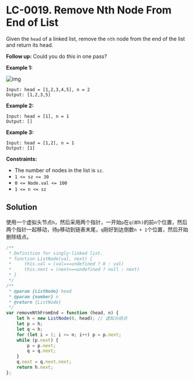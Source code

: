 # LC-0019. Remove Nth Node From End of List

Given the `head` of a linked list, remove the `nth` node from the end of the list and return its head.

**Follow up:** Could you do this in one pass?

**Example 1:**

![img](https://assets.leetcode.com/uploads/2020/10/03/remove_ex1.jpg)

```
Input: head = [1,2,3,4,5], n = 2
Output: [1,2,3,5]
```

**Example 2:**

```
Input: head = [1], n = 1
Output: []
```

**Example 3:**

```
Input: head = [1,2], n = 1
Output: [1]
```

**Constraints:**

-   The number of nodes in the list is `sz`.
-   `1 <= sz <= 30`
-   `0 <= Node.val <= 100`
-   `1 <= n <= sz`

## Solution

使用一个虚拟头节点`h`，然后采用两个指针，一开始`p`在`q(即h)`的前`n`个位置，然后两个指针一起移动，待`p`移动到链表末尾，`q`刚好到达倒数`n + 1`个位置，然后开始删除结点。

```javascript
/**
 * Definition for singly-linked list.
 * function ListNode(val, next) {
 *     this.val = (val===undefined ? 0 : val)
 *     this.next = (next===undefined ? null : next)
 * }
 */
/**
 * @param {ListNode} head
 * @param {number} n
 * @return {ListNode}
 */
var removeNthFromEnd = function (head, n) {
    let h = new ListNode(0, head); // 虚拟头结点
    let p = h;
    let q = h;
    for (let i = 1; i <= n; i++) p = p.next;
    while (p.next) {
        p = p.next;
        q = q.next;
    }
    q.next = q.next.next;
    return h.next;
};
```
